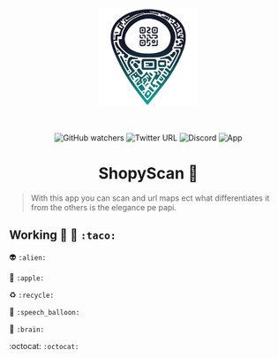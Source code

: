 <p align="center">
    <img width="180" src="./assets/img/z33.png" alt="Vite logo">
  </a>
</p>
<br/>
<p align="center">
 <img alt="GitHub watchers" src="https://img.shields.io/github/watchers/bastndev/ShopyScan?style=social">
<img alt="Twitter URL" src="https://img.shields.io/twitter/url?color=blue&label=%40bastndev&logo=twitter&style=plastic&url=https%3A%2F%2Ftwitter.com%2Fbastndev">
   <img alt="Discord" src="https://img.shields.io/discord/1109303962168999968?color=blue&label=Discord&logo=discord">
   <img alt="App" src="https://img.shields.io/badge/APP-v7.0.0-blue">
</p>

<h1 align="center"> ShopyScan 🎯</h1>


> With this app you can scan and url maps ect what differentiates it from the others is the elegance pe papi.

## Working :taco: 👷 ``:taco:``

:alien: ``:alien:``

:apple: ``:apple:``

:recycle: ``:recycle:``

:speech_balloon: ``:speech_balloon:``

:brain: ``:brain: ``

:octocat:  ``:octocat: ``

<!-- add to Tag --> 
<!-- Focus WTF -->